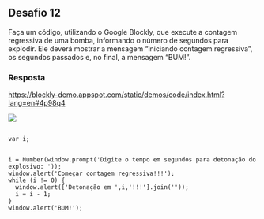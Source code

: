 ## Desafio 12

Faça um código, utilizando o Google Blockly, que execute a contagem regressiva de uma bomba, informando o número de segundos para explodir. Ele deverá mostrar a mensagem “iniciando contagem regressiva”, os segundos passados e, no final, a mensagem “BUM!”.

### Resposta

https://blockly-demo.appspot.com/static/demos/code/index.html?lang=en#4p98q4


<img src = '/img/detonador.png'>

````

var i;


i = Number(window.prompt('Digite o tempo em segundos para detonação do explosivo: '));
window.alert('Começar contagem regressiva!!!');
while (i != 0) {
  window.alert(['Detonação em ',i,'!!!'].join(''));
  i = i - 1;
}
window.alert('BUM!');

````
